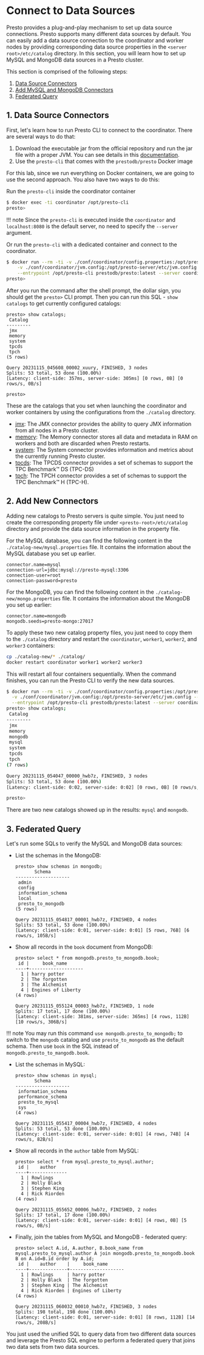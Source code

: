 # Connect to Data Sources

Presto provides a plug-and-play mechanism to set up data source connections. Presto supports many different data sources by default.
You can easily add a data source connection to the coordinator and worker nodes by providing corresponding data source properties in
the `<server root>/etc/catalog` directory. In this section, you will learn how to set up MySQL and MongoDB data sources in a Presto
cluster.

This section is comprised of the following steps:

1. [Data Source Connectors](#1-data-source-connectors)
1. [Add MySQL and MongoDB Connectors](#2-add-new-connectors)
1. [Federated Query](#3-federated-query)

## 1. Data Source Connectors

First, let's learn how to run Presto CLI to connect to the coordinator. There are several ways to do that:

1. Download the executable jar from the official repository and run the jar file with a proper JVM.
  You can see details in this [documentation](http://prestodb.io/docs/current/installation/cli.html#install-the-presto-cli).
1. Use the `presto-cli` that comes with the `prestodb/presto` Docker image

For this lab, since we run everything on Docker containers, we are going to use the second approach. You also have two ways
to do this:

Run the `presto-cli` inside the coordinator container
```sh
$ docker exec -ti coordinator /opt/presto-cli
presto>
```

!!! note
    Since the `presto-cli` is executed inside the `coordinator` and `localhost:8080` is the default server,
    no need to specify the `--server` argument.

Or run the `presto-cli` with a dedicated container and connect to the coordinator. 
```sh
$ docker run --rm -ti -v ./conf/coordinator/config.properties:/opt/presto-server/etc/config.properties \
    -v ./conf/coordinator/jvm.config:/opt/presto-server/etc/jvm.config --net presto_network \
    --entrypoint /opt/presto-cli prestodb/presto:latest --server coordinator:8080
presto>
```

After you run the command after the shell prompt, the dollar sign, you should get the `presto>` CLI prompt. Then you can run
this SQL - `show catalogs` to get currently configured catalogs:

```
presto> show catalogs;
 Catalog
---------
 jmx
 memory
 system
 tpcds
 tpch
(5 rows)

Query 20231115_045608_00002_xuury, FINISHED, 3 nodes
Splits: 53 total, 53 done (100.00%)
[Latency: client-side: 357ms, server-side: 305ms] [0 rows, 0B] [0 rows/s, 0B/s]

presto>
```

These are the catalogs that you set when launching the coordinator and worker containers by using the configurations
from the `./catalog` directory.

- [jmx](http://prestodb.io/docs/current/connector/jmx.html): The JMX connector provides the ability to query JMX
  information from all nodes in a Presto cluster.
- [memory](http://prestodb.io/docs/current/connector/memory.html): The Memory connector stores all data and metadata
  in RAM on workers and both are discarded when Presto restarts.
- [system](http://prestodb.io/docs/current/connector/system.html): The System connector provides information and
  metrics about the currently running Presto cluster.
- [tpcds](http://prestodb.io/docs/current/connector/tpcds.html): The TPCDS connector provides a set of schemas
  to support the TPC Benchmark™ DS (TPC-DS)
- [tpch](http://prestodb.io/docs/current/connector/tpch.html): The TPCH connector provides a set of schemas to
  support the TPC Benchmark™ H (TPC-H). 


## 2. Add New Connectors

Adding new catalogs to Presto servers is quite simple. You just need to create the corresponding property file under
`<presto-root>/etc/catalog` directory and provide the data source information in the property file.

For the MySQL database, you can find the following content in the `./catalog-new/mysql.properties` file. It contains
the information about the MySQL database you set up earlier.

```
connector.name=mysql
connection-url=jdbc:mysql://presto-mysql:3306
connection-user=root
connection-password=presto
```


For the MongoDB, you can find the following content in the `./catalog-new/mongo.properties` file. It contains
the information about the MongoDB you set up earlier:

```
connector.name=mongodb
mongodb.seeds=presto-mongo:27017
```

To apply these two new catalog property files, you just need to copy them to the `./catalog` directory and restart the
`coordinator`, `worker1`, `worker2`, and `worker3` containers:

```sh
cp ./catalog-new/* ./catalog/
docker restart coordinator worker1 worker2 worker3
```

This will restart all four containers sequentially. When the command finishes, you can run the Presto CLI to verify the
new data sources.

```sh
$ docker run --rm -ti -v ./conf/coordinator/config.properties:/opt/presto-server/etc/config.properties \
  -v ./conf/coordinator/jvm.config:/opt/presto-server/etc/jvm.config --net presto_network \
  --entrypoint /opt/presto-cli prestodb/presto:latest --server coordinator:8080
presto> show catalogs;
 Catalog
---------
 jmx
 memory
 mongodb
 mysql
 system
 tpcds
 tpch
(7 rows)

Query 20231115_054047_00000_hwb7z, FINISHED, 3 nodes
Splits: 53 total, 53 done (100.00%)
[Latency: client-side: 0:02, server-side: 0:02] [0 rows, 0B] [0 rows/s, 0B/s]

presto>
```

There are two new catalogs showed up in the results: `mysql` and `mongodb`. 

## 3. Federated Query

Let's run some SQLs to verify the MySQL and MongoDB data sources:

- List the schemas in the MongoDB:
  ```
  presto> show schemas in mongodb;
         Schema
  --------------------
   admin
   config
   information_schema
   local
   presto_to_mongodb
  (5 rows)

  Query 20231115_054817_00001_hwb7z, FINISHED, 4 nodes
  Splits: 53 total, 53 done (100.00%)
  [Latency: client-side: 0:01, server-side: 0:01] [5 rows, 76B] [6 rows/s, 105B/s]
  ```
- Show all records in the `book` document from MongoDB:
  ```
  presto> select * from mongodb.presto_to_mongodb.book;
   id |     book_name
  ----+--------------------
    1 | harry potter
    2 | The forgotten
    3 | The Alchemist
    4 | Engines of Liberty
  (4 rows)

  Query 20231115_055124_00003_hwb7z, FINISHED, 1 node
  Splits: 17 total, 17 done (100.00%)
  [Latency: client-side: 381ms, server-side: 365ms] [4 rows, 112B] [10 rows/s, 306B/s]
  ```
!!! note
    You may run this command `use mongodb.presto_to_mongodb;` to switch to the `mongodb` catalog
    and use `presto_to_mongodb` as the default schema. Then use `book` in the SQL instead of
    `mongodb.presto_to_mangodb.book`.
- List the schemas in MySQL:
  ```
  presto> show schemas in mysql;
         Schema
  --------------------
   information_schema
   performance_schema
   presto_to_mysql
   sys
  (4 rows)

  Query 20231115_055417_00004_hwb7z, FINISHED, 4 nodes
  Splits: 53 total, 53 done (100.00%)
  [Latency: client-side: 0:01, server-side: 0:01] [4 rows, 74B] [4 rows/s, 82B/s]
  ```
- Show all records in the `author` table from MySQL:
  ```
  presto> select * from mysql.presto_to_mysql.author;
   id |    author
  ----+--------------
    1 | Rowlings
    2 | Holly Black
    3 | Stephen King
    4 | Rick Riorden
  (4 rows)

  Query 20231115_055652_00006_hwb7z, FINISHED, 2 nodes
  Splits: 17 total, 17 done (100.00%)
  [Latency: client-side: 0:01, server-side: 0:01] [4 rows, 0B] [5 rows/s, 0B/s]
  ```
- Finally, join the tables from MySQL and MongoDB - federated query:
  ```
  presto> select A.id, A.author, B.book_name from mysql.presto_to_mysql.author A join mongodb.presto_to_mongodb.book B on A.id=B.id order by A.id;
   id |    author    |     book_name
  ----+--------------+--------------------
    1 | Rowlings     | harry potter
    2 | Holly Black  | The forgotten
    3 | Stephen King | The Alchemist
    4 | Rick Riorden | Engines of Liberty
  (4 rows)

  Query 20231115_060032_00010_hwb7z, FINISHED, 3 nodes
  Splits: 198 total, 198 done (100.00%)
  [Latency: client-side: 0:01, server-side: 0:01] [8 rows, 112B] [14 rows/s, 208B/s]
  ```

You just used the unified SQL to query data from two different data sources and leverage the Presto SQL engine to perform a federated query
that joins two data sets from two data sources.